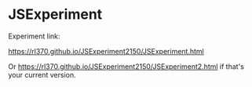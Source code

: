 # JSExperiment

Experiment link:

https://rl370.github.io/JSExperiment2150/JSExperiment.html

Or https://rl370.github.io/JSExperiment2150/JSExperiment2.html if that's your current version.
